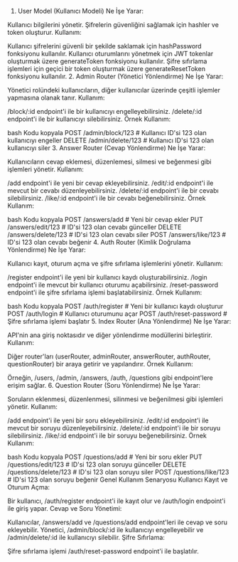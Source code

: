 1. User Model (Kullanıcı Modeli)
Ne İşe Yarar:

Kullanıcı bilgilerini yönetir.
Şifrelerin güvenliğini sağlamak için hashler ve token oluşturur.
Kullanım:

Kullanıcı şifrelerini güvenli bir şekilde saklamak için hashPassword fonksiyonu kullanılır.
Kullanıcı oturumlarını yönetmek için JWT tokenlar oluşturmak üzere generateToken fonksiyonu kullanılır.
Şifre sıfırlama işlemleri için geçici bir token oluşturmak üzere generateResetToken fonksiyonu kullanılır.
2. Admin Router (Yönetici Yönlendirme)
Ne İşe Yarar:

Yönetici rolündeki kullanıcıların, diğer kullanıcılar üzerinde çeşitli işlemler yapmasına olanak tanır.
Kullanım:

/block/:id endpoint'i ile bir kullanıcıyı engelleyebilirsiniz.
/delete/:id endpoint'i ile bir kullanıcıyı silebilirsiniz.
Örnek Kullanım:

bash
Kodu kopyala
POST /admin/block/123  # Kullanıcı ID'si 123 olan kullanıcıyı engeller
DELETE /admin/delete/123  # Kullanıcı ID'si 123 olan kullanıcıyı siler
3. Answer Router (Cevap Yönlendirme)
Ne İşe Yarar:

Kullanıcıların cevap eklemesi, düzenlemesi, silmesi ve beğenmesi gibi işlemleri yönetir.
Kullanım:

/add endpoint'i ile yeni bir cevap ekleyebilirsiniz.
/edit/:id endpoint'i ile mevcut bir cevabı düzenleyebilirsiniz.
/delete/:id endpoint'i ile bir cevabı silebilirsiniz.
/like/:id endpoint'i ile bir cevabı beğenebilirsiniz.
Örnek Kullanım:

bash
Kodu kopyala
POST /answers/add  # Yeni bir cevap ekler
PUT /answers/edit/123  # ID'si 123 olan cevabı günceller
DELETE /answers/delete/123  # ID'si 123 olan cevabı siler
POST /answers/like/123  # ID'si 123 olan cevabı beğenir
4. Auth Router (Kimlik Doğrulama Yönlendirme)
Ne İşe Yarar:

Kullanıcı kayıt, oturum açma ve şifre sıfırlama işlemlerini yönetir.
Kullanım:

/register endpoint'i ile yeni bir kullanıcı kaydı oluşturabilirsiniz.
/login endpoint'i ile mevcut bir kullanıcı oturumu açabilirsiniz.
/reset-password endpoint'i ile şifre sıfırlama işlemi başlatabilirsiniz.
Örnek Kullanım:

bash
Kodu kopyala
POST /auth/register  # Yeni bir kullanıcı kaydı oluşturur
POST /auth/login  # Kullanıcı oturumunu açar
POST /auth/reset-password  # Şifre sıfırlama işlemi başlatır
5. Index Router (Ana Yönlendirme)
Ne İşe Yarar:

API'nin ana giriş noktasıdır ve diğer yönlendirme modüllerini birleştirir.
Kullanım:

Diğer router'ları (userRouter, adminRouter, answerRouter, authRouter, questionRouter) bir araya getirir ve yapılandırır.
Örnek Kullanım:

Örneğin, /users, /admin, /answers, /auth, /questions gibi endpoint'lere erişim sağlar.
6. Question Router (Soru Yönlendirme)
Ne İşe Yarar:

Soruların eklenmesi, düzenlenmesi, silinmesi ve beğenilmesi gibi işlemleri yönetir.
Kullanım:

/add endpoint'i ile yeni bir soru ekleyebilirsiniz.
/edit/:id endpoint'i ile mevcut bir soruyu düzenleyebilirsiniz.
/delete/:id endpoint'i ile bir soruyu silebilirsiniz.
/like/:id endpoint'i ile bir soruyu beğenebilirsiniz.
Örnek Kullanım:

bash
Kodu kopyala
POST /questions/add  # Yeni bir soru ekler
PUT /questions/edit/123  # ID'si 123 olan soruyu günceller
DELETE /questions/delete/123  # ID'si 123 olan soruyu siler
POST /questions/like/123  # ID'si 123 olan soruyu beğenir
Genel Kullanım Senaryosu
Kullanıcı Kayıt ve Oturum Açma:

Bir kullanıcı, /auth/register endpoint'i ile kayıt olur ve /auth/login endpoint'i ile giriş yapar.
Cevap ve Soru Yönetimi:

Kullanıcılar, /answers/add ve /questions/add endpoint'leri ile cevap ve soru ekleyebilir.
Yönetici, /admin/block/:id ile kullanıcıyı engelleyebilir ve /admin/delete/:id ile kullanıcıyı silebilir.
Şifre Sıfırlama:

Şifre sıfırlama işlemi /auth/reset-password endpoint'i ile başlatılır.
